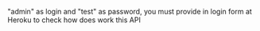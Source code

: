 
"admin" as login and "test" as password, 
you must provide in login form at Heroku 
to check how does work this API

